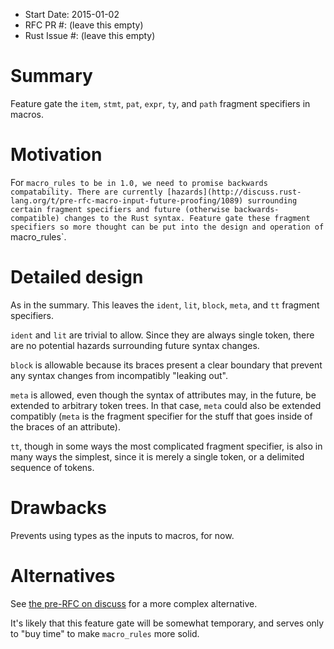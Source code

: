 - Start Date: 2015-01-02
- RFC PR #: (leave this empty)
- Rust Issue #: (leave this empty)

# Summary

Feature gate the `item`, `stmt`, `pat`, `expr`, `ty`, and `path` fragment
specifiers in macros.

# Motivation

For `macro_rules to be in 1.0, we need to promise backwards compatability.
There are currently
[hazards](http://discuss.rust-lang.org/t/pre-rfc-macro-input-future-proofing/1089)
surrounding certain fragment specifiers and future (otherwise
backwards-compatible) changes to the Rust syntax. Feature gate these fragment
specifiers so more thought can be put into the design and operation of
`macro_rules`.

# Detailed design

As in the summary.  This leaves the `ident`, `lit`, `block`, `meta`, and `tt`
fragment specifiers.

`ident` and `lit` are trivial to allow. Since they are always single token,
there are no potential hazards surrounding future syntax changes.

`block` is allowable because its braces present a clear boundary that prevent
any syntax changes from incompatibly "leaking out".

`meta` is allowed, even though the syntax of attributes may, in the future, be
extended to arbitrary token trees. In that case, `meta` could also be extended
compatibly (`meta` is the fragment specifier for the stuff that goes inside of
the braces of an attribute).

`tt`, though in some ways the most complicated fragment specifier, is also in
many ways the simplest, since it is merely a single token, or a delimited
sequence of tokens.

# Drawbacks

Prevents using types as the inputs to macros, for now.

# Alternatives

See [the pre-RFC on
discuss](http://discuss.rust-lang.org/t/pre-rfc-macro-input-future-proofing/1089)
for a more complex alternative.

It's likely that this feature gate will be somewhat temporary, and serves only
to "buy time" to make `macro_rules` more solid.
